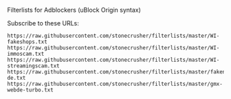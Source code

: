 Filterlists for Adblockers (uBlock Origin syntax)

Subscribe to these URLs:
```
https://raw.githubusercontent.com/stonecrusher/filterlists/master/WI-fakeshops.txt
https://raw.githubusercontent.com/stonecrusher/filterlists/master/WI-immoscam.txt
https://raw.githubusercontent.com/stonecrusher/filterlists/master/WI-streamingscam.txt
https://raw.githubusercontent.com/stonecrusher/filterlists/master/fakenews-de.txt
https://raw.githubusercontent.com/stonecrusher/filterlists/master/gmx-webde-turbo.txt
```
